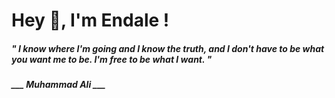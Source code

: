 <h1 title="head"> Hey 👋, I'm Endale !</h1>

**<h5><i>" I know where I'm going and I know the truth, and I don't have to be what you want me to be. I'm free to be what I want. "</i></h5>**

*<b>___ Muhammad Ali ___</b>*
